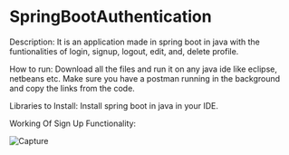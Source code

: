 # SpringBootAuthentication

Description: It is an application made in spring boot in java with the funtionalities of login, signup, logout, edit, and, delete profile.

How to run: Download all the files and run it on any java ide like eclipse, netbeans etc. Make sure you have a postman running in the background and copy the links from the code.

Libraries to Install: Install spring boot in java in your IDE.

Working Of Sign Up Functionality:


![Capture](https://user-images.githubusercontent.com/54879324/120938001-1f24ee80-c72a-11eb-946a-6a145eb9ad6a.PNG)
